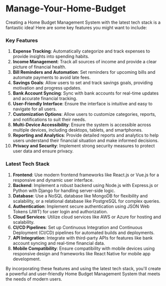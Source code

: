 # Manage-Your-Home-Budget
Creating a Home Budget Management System with the latest tech stack is a fantastic idea! Here are some key features you might want to include:

### Key Features
1. **Expense Tracking**: Automatically categorize and track expenses to provide insights into spending habits.
2. **Income Management**: Track all sources of income and provide a clear picture of financial health.
3. **Bill Reminders and Automation**: Set reminders for upcoming bills and automate payments to avoid late fees.
4. **Savings Goals**: Allow users to set and track savings goals, providing motivation and progress updates.
5. **Bank Account Syncing**: Sync with bank accounts for real-time updates and accurate financial tracking.
6. **User-Friendly Interface**: Ensure the interface is intuitive and easy to navigate for all users.
7. **Customization Options**: Allow users to customize categories, reports, and notifications to suit their needs.
8. **Multi-Device Accessibility**: Ensure the system is accessible across multiple devices, including desktops, tablets, and smartphones.
9. **Reporting and Analytics**: Provide detailed reports and analytics to help users understand their financial situation and make informed decisions.
10. **Privacy and Security**: Implement strong security measures to protect user data and ensure privacy.

### Latest Tech Stack
1. **Frontend**: Use modern frontend frameworks like React.js or Vue.js for a responsive and dynamic user interface.
2. **Backend**: Implement a robust backend using Node.js with Express.js or Python with Django for handling server-side logic.
3. **Database**: Use a NoSQL database like MongoDB for flexibility and scalability, or a relational database like PostgreSQL for complex queries.
4. **Authentication**: Implement secure authentication using JSON Web Tokens (JWT) for user login and authorization.
5. **Cloud Services**: Utilize cloud services like AWS or Azure for hosting and scalability.
6. **CI/CD Pipelines**: Set up Continuous Integration and Continuous Deployment (CI/CD) pipelines for automated builds and deployments.
7. **API Integration**: Integrate with third-party APIs for features like bank account syncing and real-time financial data.
8. **Mobile Compatibility**: Ensure compatibility with mobile devices using responsive design and frameworks like React Native for mobile app development.

By incorporating these features and using the latest tech stack, you'll create a powerful and user-friendly Home Budget Management System that meets the needs of modern users.


